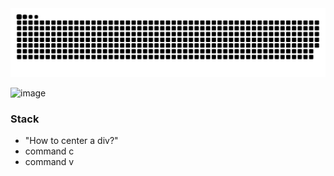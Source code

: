 <picture>
  <source media="(prefers-color-scheme: dark)" srcset="https://raw.githubusercontent.com/Satttoshi/Satttoshi/output/github-contribution-grid-snake-dark.svg">
  <source media="(prefers-color-scheme: light)" srcset="https://raw.githubusercontent.com/Satttoshi/Satttoshi/output/github-contribution-grid-snake.svg">
  <img alt="github contribution grid snake animation" src="https://raw.githubusercontent.com/Satttoshi/Satttoshi/output/github-contribution-grid-snake.svg">
</picture>

![image](https://github.com/Satttoshi/Satttoshi/assets/109807794/51204f78-193d-4856-8cf0-b36384d01d77)

### Stack
- "How to center a div?"
- command c
- command v

